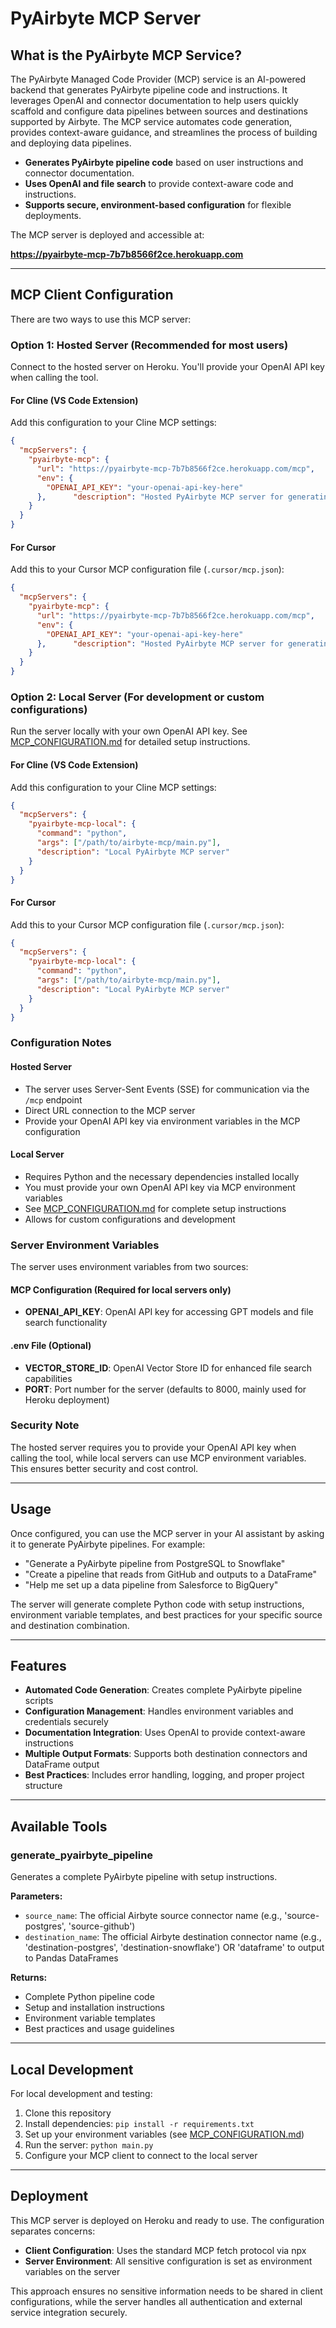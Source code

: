 # PyAirbyte MCP Server

## What is the PyAirbyte MCP Service?

The PyAirbyte Managed Code Provider (MCP) service is an AI-powered backend that generates PyAirbyte pipeline code and instructions. It leverages OpenAI and connector documentation to help users quickly scaffold and configure data pipelines between sources and destinations supported by Airbyte. The MCP service automates code generation, provides context-aware guidance, and streamlines the process of building and deploying data pipelines.

- **Generates PyAirbyte pipeline code** based on user instructions and connector documentation.
- **Uses OpenAI and file search** to provide context-aware code and instructions.
- **Supports secure, environment-based configuration** for flexible deployments.

The MCP server is deployed and accessible at:

**https://pyairbyte-mcp-7b7b8566f2ce.herokuapp.com**

---

## MCP Client Configuration

There are two ways to use this MCP server:

### Option 1: Hosted Server (Recommended for most users)

Connect to the hosted server on Heroku. You'll provide your OpenAI API key when calling the tool.

#### For Cline (VS Code Extension)

Add this configuration to your Cline MCP settings:

```json
{
  "mcpServers": {
    "pyairbyte-mcp": {
      "url": "https://pyairbyte-mcp-7b7b8566f2ce.herokuapp.com/mcp",
      "env": {
        "OPENAI_API_KEY": "your-openai-api-key-here"
      },      "description": "Hosted PyAirbyte MCP server for generating pipelines"
    }
  }
}
```

#### For Cursor

Add this to your Cursor MCP configuration file (`.cursor/mcp.json`):

```json
{
  "mcpServers": {
    "pyairbyte-mcp": {
      "url": "https://pyairbyte-mcp-7b7b8566f2ce.herokuapp.com/mcp",
      "env": {
        "OPENAI_API_KEY": "your-openai-api-key-here"
      },      "description": "Hosted PyAirbyte MCP server for generating PyAirbyte pipelines"
    }
  }
}
```

### Option 2: Local Server (For development or custom configurations)

Run the server locally with your own OpenAI API key. See [MCP_CONFIGURATION.md](./MCP_CONFIGURATION.md) for detailed setup instructions.

#### For Cline (VS Code Extension)

Add this configuration to your Cline MCP settings:

```json
{
  "mcpServers": {
    "pyairbyte-mcp-local": {
      "command": "python",
      "args": ["/path/to/airbyte-mcp/main.py"],
      "description": "Local PyAirbyte MCP server"
    }
  }
}
```

#### For Cursor

Add this to your Cursor MCP configuration file (`.cursor/mcp.json`):

```json
{
  "mcpServers": {
    "pyairbyte-mcp-local": {
      "command": "python",
      "args": ["/path/to/airbyte-mcp/main.py"],
      "description": "Local PyAirbyte MCP server"
    }
  }
}
```

### Configuration Notes

#### Hosted Server
- The server uses Server-Sent Events (SSE) for communication via the `/mcp` endpoint
- Direct URL connection to the MCP server
- Provide your OpenAI API key via environment variables in the MCP configuration

#### Local Server
- Requires Python and the necessary dependencies installed locally
- You must provide your own OpenAI API key via MCP environment variables
- See [MCP_CONFIGURATION.md](./MCP_CONFIGURATION.md) for complete setup instructions
- Allows for custom configurations and development

### Server Environment Variables

The server uses environment variables from two sources:

#### MCP Configuration (Required for local servers only)
- **OPENAI_API_KEY**: OpenAI API key for accessing GPT models and file search functionality

#### .env File (Optional)
- **VECTOR_STORE_ID**: OpenAI Vector Store ID for enhanced file search capabilities
- **PORT**: Port number for the server (defaults to 8000, mainly used for Heroku deployment)

### Security Note

The hosted server requires you to provide your OpenAI API key when calling the tool, while local servers can use MCP environment variables. This ensures better security and cost control.

---

## Usage

Once configured, you can use the MCP server in your AI assistant by asking it to generate PyAirbyte pipelines. For example:

- "Generate a PyAirbyte pipeline from PostgreSQL to Snowflake"
- "Create a pipeline that reads from GitHub and outputs to a DataFrame"
- "Help me set up a data pipeline from Salesforce to BigQuery"

The server will generate complete Python code with setup instructions, environment variable templates, and best practices for your specific source and destination combination.

---

## Features

- **Automated Code Generation**: Creates complete PyAirbyte pipeline scripts
- **Configuration Management**: Handles environment variables and credentials securely
- **Documentation Integration**: Uses OpenAI to provide context-aware instructions
- **Multiple Output Formats**: Supports both destination connectors and DataFrame output
- **Best Practices**: Includes error handling, logging, and proper project structure

---

## Available Tools

### generate_pyairbyte_pipeline

Generates a complete PyAirbyte pipeline with setup instructions.

**Parameters:**
- `source_name`: The official Airbyte source connector name (e.g., 'source-postgres', 'source-github')
- `destination_name`: The official Airbyte destination connector name (e.g., 'destination-postgres', 'destination-snowflake') OR 'dataframe' to output to Pandas DataFrames

**Returns:**
- Complete Python pipeline code
- Setup and installation instructions
- Environment variable templates
- Best practices and usage guidelines

---

## Local Development

For local development and testing:

1. Clone this repository
2. Install dependencies: `pip install -r requirements.txt`
3. Set up your environment variables (see [MCP_CONFIGURATION.md](./MCP_CONFIGURATION.md))
4. Run the server: `python main.py`
5. Configure your MCP client to connect to the local server

---

## Deployment

This MCP server is deployed on Heroku and ready to use. The configuration separates concerns:

- **Client Configuration**: Uses the standard MCP fetch protocol via npx
- **Server Environment**: All sensitive configuration is set as environment variables on the server

This approach ensures no sensitive information needs to be shared in client configurations, while the server handles all authentication and external service integration securely.
